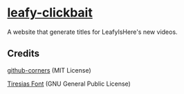 # [leafy-clickbait](http://solarpolarman.github.io/leafy-clickbait/)
A website that generate titles for LeafyIsHere's new videos.

Credits
--
[github-corners](https://github.com/tholman/github-corners) (MIT License)

[Tiresias Font](https://www.fontsquirrel.com/fonts/tiresias-infofont) (GNU General Public License)
